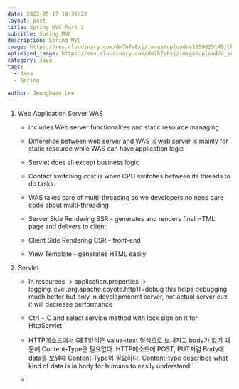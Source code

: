 ```yaml
---
date: 2022-05-17 14:35:23
layout: post
title: Spring MVC Part 1
subtitle: Spring MVC
description: Spring MVC
image: https://res.cloudinary.com/dm7h7e8xj/image/upload/v1559825145/theme16_o0seet.jpg
optimized_image: https://res.cloudinary.com/dm7h7e8xj/image/upload/c_scale,w_380/v1559825145/theme16_o0seet.jpg
category: Java
tags:
  - Java
  - Spring
  
author: Jeonghwan Lee
---
```


1. Web Application Server WAS
    * includes Web server functionalites and static resource managing

    * Difference between web server and WAS is web server is mainly for static resource while WAS can have application logic 

    * Servlet does all except business logic

    * Contact switching cost is when CPU switches between its threads to do tasks.

    * WAS takes care of multi-threading so we developers no need care code about multi-threading

    * Server Side Rendering SSR - generates and renders final HTML page and delivers to client

    * Client Side Rendering CSR - front-end

    * View Template - generates HTML easily

2. Servlet
    * In resources -> application.properties -> logging.level.org.apache.coyote.http11=debug  this helps debugging much better but only in developmenmt server, not actual server cuz it will decrease performance

    * Ctrl + O and select service method with lock sign on it for HttpServlet

    * HTTP메소드에서 GET방식은 value=text 형식으로 보내지고 body가 없기 떄문에 Content-Type은 필요없다. HTTP메소드에 POST, PUT처럼 Body에 data를 보낼때 Content-Type이 필요하다. Content-type describes what kind of data is in body for humans to easily understand.

    * 

